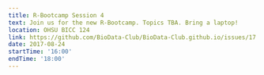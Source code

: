 ```yaml
---
title: R-Bootcamp Session 4
text: Join us for the new R-Bootcamp. Topics TBA. Bring a laptop!
location: OHSU BICC 124
link: https://github.com/BioData-Club/BioData-Club.github.io/issues/17
date: 2017-08-24
startTime: '16:00'
endTime: '18:00'
---
```

